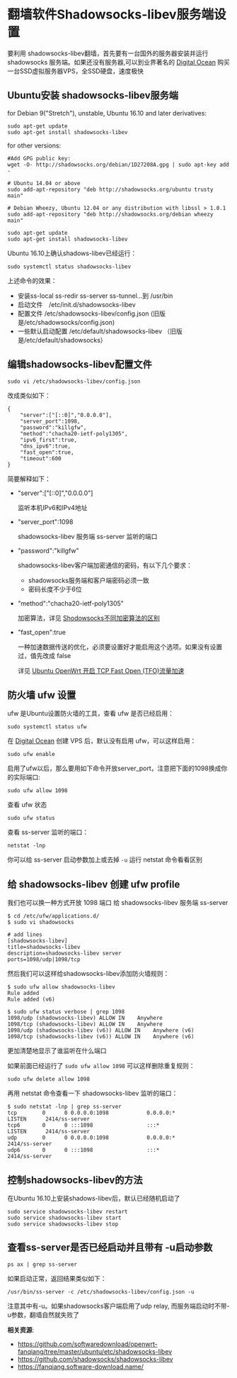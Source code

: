翻墙软件Shadowsocks-libev服务端设置
===============================

要利用 shadowsocks-libev翻墙，首先要有一台国外的服务器安装并运行shadowsocks 服务端。如果还没有服务器,可以到业界著名的 [Digital Ocean](https://m.do.co/c/89497bd485e0) 购买一台SSD虚拟服务器VPS，全SSD硬盘，速度极快

Ubuntu安装 shadowsocks-libev服务端
--------

for Debian 9("Stretch"), unstable, Ubuntu 16.10 and later derivatives:

    sudo apt-get update
    sudo apt-get install shadowsocks-libev

for other versions:

    #Add GPG public key:
    wget -O- http://shadowsocks.org/debian/1D27208A.gpg | sudo apt-key add -

    # Ubuntu 14.04 or above
    sudo add-apt-repository "deb http://shadowsocks.org/ubuntu trusty main"

    # Debian Wheezy, Ubuntu 12.04 or any distribution with libssl > 1.0.1
    sudo add-apt-repository "deb http://shadowsocks.org/debian wheezy main"

    sudo apt-get update
    sudo apt-get install shadowsocks-libev

Ubuntu 16.10上确认shadows-libev已经运行：

    sudo systemctl status shadowsocks-libev

上述命令的效果：

- 安装ss-local ss-redir ss-server ss-tunnel...到 /usr/bin
- 启动文件　/etc/init.d/shadowsocks-libev
- 配置文件 /etc/shadowsocks-libev/config.json (旧版是/etc/shadowsocks/config.json)
- 一些默认启动配置 /etc/default/shadowsocks-libev （旧版是/etc/default/shadowsocks）

编辑shadowsocks-libev配置文件
--------

    sudo vi /etc/shadowsocks-libev/config.json

改成类似如下：

    {
        "server":["[::0]","0.0.0.0"],
        "server_port":1098,
        "password":"killgfw",
        "method":"chacha20-ietf-poly1305",
        "ipv6_first":true,
        "dns_ipv6":true,
        "fast_open":true,
        "timeout":600
    }

简要解释如下：

- "server":["[::0]","0.0.0.0"]

    监听本机IPv6和IPv4地址

- "server_port":1098

    shadowsocks-libev 服务端 ss-server 监听的端口

- "password":"killgfw"

    shadowsocks-libev客户端加密通信的密码，有以下几个要求：

  - shadowsocks服务端和客户端密码必须一致
  - 密码长度不少于6位

- "method":"chacha20-ietf-poly1305"

    加密算法，详见 [Shodowsocks不同加密算法的区别](03.8.md)

- "fast_open":true

    一种加速数据传送的优化，必须要设置好才能启用这个选项。如果没有设置过，值先改成 false

    详见 [Ubuntu OpenWrt 开启 TCP Fast Open (TFO)流量加速](06.01.md)

防火墙 ufw 设置
--------

ufw 是Ubuntu设置防火墙的工具，查看 ufw 是否已经启用：

    sudo systemctl status ufw

在 [Digital Ocean](https://m.do.co/c/89497bd485e0) 创建 VPS 后，默认没有启用 ufw，可以这样启用：

    sudo ufw enable

启用了ufw以后，那么要用如下命令开放server_port，注意把下面的1098换成你的实际端口:

    sudo ufw allow 1098

查看 ufw 状态

    sudo ufw status

查看 ss-server 监听的端口：

    netstat -lnp

你可以给 ss-server 启动参数加上或去掉 `-u` 运行 netstat 命令看看区别

给 shadowsocks-libev 创建 ufw profile
--------------

我们也可以换一种方式开放 1098 端口 给 shadowsocks-libev 服务端  ss-server

    $ cd /etc/ufw/applications.d/
    $ sudo vi shadowsocks

    # add lines
    [shadowsocks-libev]
    title=shadowsocks-libev
    description=shadowsocks-libev server
    ports=1098/udp|1098/tcp

然后我们可以这样给shadowsocks-libev添加防火墙规则：

    $ sudo ufw allow shadowsocks-libev
    Rule added
    Rule added (v6)

    $ sudo ufw status verbose | grep 1098
    1098/udp (shadowsocks-libev) ALLOW IN    Anywhere
    1098/tcp (shadowsocks-libev) ALLOW IN    Anywhere
    1098/udp (shadowsocks-libev (v6)) ALLOW IN    Anywhere (v6)
    1098/tcp (shadowsocks-libev (v6)) ALLOW IN    Anywhere (v6)

更加清楚地显示了谁监听在什么端口

如果前面已经运行了 `sudo ufw allow 1098` 可以这样删除重复规则：

    sudo ufw delete allow 1098

再用 netstat 命令查看一下 shadowsocks-libev 监听的端口：

    $ sudo netstat -lnp | grep ss-server
    tcp        0      0 0.0.0.0:1098            0.0.0.0:*               LISTEN      2414/ss-server
    tcp6       0      0 :::1098                 :::*                    LISTEN      2414/ss-server
    udp        0      0 0.0.0.0:1098            0.0.0.0:*                           2414/ss-server
    udp6       0      0 :::1098                 :::*                                2414/ss-server

控制shadowsocks-libev的方法
--------

在Ubuntu 16.10上安装shadows-libev后，默认已经随机启动了

    sudo service shadowsocks-libev restart
    sudo service shadowsocks-libev start
    sudo service shadowsocks-libev stop

查看ss-server是否已经启动并且带有 -u启动参数
--------

    ps ax | grep ss-server

如果启动正常，返回结果类似如下：

    /usr/bin/ss-server -c /etc/shadowsocks-libev/config.json -u

注意其中有-u。如果shadowsocks客户端启用了udp relay, 而服务端启动时不带-u参数，翻墙自然就失败了

**相关资源**:

- <https://github.com/softwaredownload/openwrt-fanqiang/tree/master/ubuntu/etc/shadowsocks-libev>
- <https://github.com/shadowsocks/shadowsocks-libev>
- <https://fanqiang.software-download.name/>